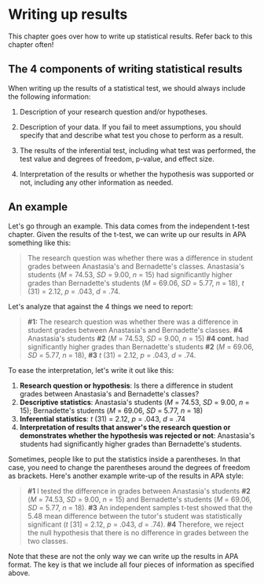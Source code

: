 # Writing up results

This chapter goes over how to write up statistical results. Refer back to this chapter often!

## The 4 components of writing statistical results

When writing up the results of a statistical test, we should always include the following information:

1.  Description of your research question and/or hypotheses.

2.  Description of your data. If you fail to meet assumptions, you should specify that and describe what test you chose to perform as a result.

3.  The results of the inferential test, including what test was performed, the test value and degrees of freedom, p-value, and effect size.

4.  Interpretation of the results or whether the hypothesis was supported or not, including any other information as needed.

## An example

Let's go through an example. This data comes from the independent t-test chapter. Given the results of the t-test, we can write up our results in APA something like this:

> The research question was whether there was a difference in student grades between Anastasia's and Bernadette's classes. Anastasia's students (*M* = 74.53, *SD* = 9.00, *n* = 15) had significantly higher grades than Bernadette's students (*M* = 69.06, *SD* = 5.77, *n* = 18), *t* (31) = 2.12, *p* = .043, *d* = .74.

Let's analyze that against the 4 things we need to report:

> **\#1:** The research question was whether there was a difference in student grades between Anastasia's and Bernadette's classes. **\#4** Anastasia's students **\#2** (*M* = 74.53, *SD* = 9.00, *n* = 15) **\#4 cont.** had significantly higher grades than Bernadette's students **\#2** (*M* = 69.06, *SD* = 5.77, *n* = 18), **\#3** *t* (31) = 2.12, *p* = .043, *d* = .74.

To ease the interpretation, let's write it out like this:

1.  **Research question or hypothesis**: Is there a difference in student grades between Anastasia's and Bernadette's classes?
2.  **Descriptive statistics**: Anastasia's students (*M* = 74.53, *SD* = 9.00, *n* = 15); Bernadette's students (*M* = 69.06, *SD* = 5.77, *n* = 18)
3.  **Inferential statistics**: *t* (31) = 2.12, *p* = .043, *d* = .74
4.  **Interpretation of results that answer's the research question or demonstrates whether the hypothesis was rejected or not**: Anastasia's students had significantly higher grades than Bernadette's students.

Sometimes, people like to put the statistics inside a parentheses. In that case, you need to change the parentheses around the degrees of freedom as brackets. Here's another example write-up of the results in APA style:

> **\#1** I tested the difference in grades between Anastasia's students **\#2** (*M* = 74.53, *SD* = 9.00, *n* = 15) and Bernadette's students (*M* = 69.06, *SD* = 5.77, *n* = 18). **\#3** An independent samples t-test showed that the 5.48 mean difference between the tutor's student was statistically significant (*t* [31] = 2.12, *p* = .043, *d* = .74). **\#4** Therefore, we reject the null hypothesis that there is no difference in grades between the two classes.

Note that these are not the only way we can write up the results in APA format. The key is that we include all four pieces of information as specified above.
